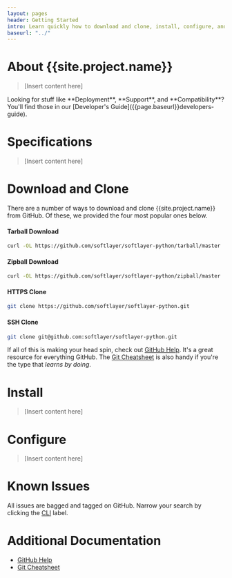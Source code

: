 ```yaml
---
layout: pages
header: Getting Started
intro: Learn quickly how to download and clone, install, configure, and search issues
baseurl: "../"
---
```


# About {{site.project.name}}

> [Insert content here]

<summary class="message">
Looking for stuff like **Deployment**, **Support**, and **Compatibility**? You'll find those in our [Developer's Guide]({{page.baseurl}}developers-guide).
</summary>


# Specifications

> [Insert content here]


# Download and Clone

There are a number of ways to download and clone {{site.project.name}} from GitHub. Of these, we provided the four most popular ones below.

#### Tarball Download
```bash
curl -OL https://github.com/softlayer/softlayer-python/tarball/master
```

#### Zipball Download
```bash
curl -OL https://github.com/softlayer/softlayer-python/zipball/master
```

#### HTTPS Clone
```bash
git clone https://github.com/softlayer/softlayer-python.git
```

#### SSH Clone
```bash
git clone git@github.com:softlayer/softlayer-python.git
```

If all of this is making your head spin, check out [GitHub Help](http://help.github.com). It's a great resource for everything GitHub. The [Git Cheatsheet](http://github.com/github/training-materials/blob/master/downloads/github-git-cheat-sheet.pdf?raw=true) is also handy if you're the type that *learns by doing*.


# Install

> [Insert content here]


# Configure

> [Insert content here]


# Known Issues

All issues are bagged and tagged on GitHub. Narrow your search by clicking the [CLI](https://github.com/softlayer/softlayer-python/issues?labels=CLI) label.


# Additional Documentation

* [GitHub Help](http://help.github.com)
* [Git Cheatsheet](http://github.com/github/training-materials/blob/master/downloads/github-git-cheat-sheet.pdf?raw=true)
